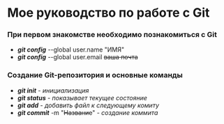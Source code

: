 # Мое руководство по работе с Git

### При первом знакомстве необходимо познакомиться с Git

* ***git config*** --global user.name "ИМЯ"
* ***git config*** --global user.email ~~ваша почта~~

### Создание Git-репозитория и основные команды

* ***git init*** - *инициализация*
* ***git status*** - *показывает текущее состояние*
* ***git add*** - *добавить файл к следующему комиту*
* ***git commit*** -m "~~Название~~" - *создание коммита*



